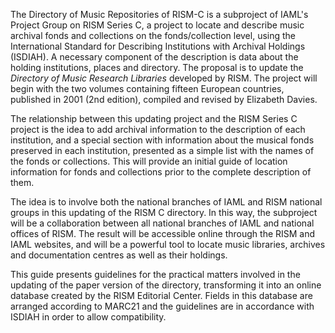 The Directory of Music Repositories of RISM-C is a subproject of IAML's Project Group on RISM Series C, a project to
locate and describe music archival fonds and collections on the fonds/collection level, using the International Standard
for Describing Institutions with Archival Holdings (ISDIAH). A necessary component of the description is data about the
holding institutions, places and directory. The proposal is to update the _Directory of Music Research Libraries_
developed by RISM. The project will begin with the two volumes containing fifteen European countries, published in
2001 (2nd edition), compiled and revised by Elizabeth Davies.

The relationship between this updating project and the RISM Series C project is the idea to add archival information to
the description of each institution, and a special section with information about the musical fonds preserved in each
institution, presented as a simple list with the names of the fonds or collections. This will provide an initial guide
of location information for fonds and collections prior to the complete description of them.

The idea is to involve both the national branches of IAML and RISM national groups in this updating of the RISM C
directory. In this way, the subproject will be a collaboration between all national branches of IAML and national
offices of RISM. The result will be accessible online through the RISM and IAML websites, and will be a powerful tool to
locate music libraries, archives and documentation centres as well as their holdings.

This guide presents guidelines for the practical matters involved in the updating of the paper version of the directory,
transforming it into an online database created by the RISM Editorial Center. Fields in this database are arranged
according to MARC21 and the guidelines are in accordance with ISDIAH in order to allow compatibility.
